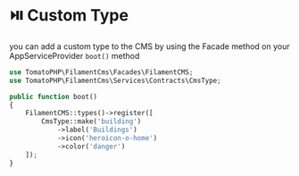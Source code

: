 # ⏯️ Custom Type

you can add a custom type to the CMS by using the Facade method on your AppServiceProvider `boot()` method

```php
use TomatoPHP\FilamentCms\Facades\FilamentCMS;
use TomatoPHP\FilamentCms\Services\Contracts\CmsType;

public function boot()
{
    FilamentCMS::types()->register([
        CmsType::make('building')
            ->label('Buildings')
            ->icon('heroicon-o-home')
            ->color('danger')
    ]);
}
```
